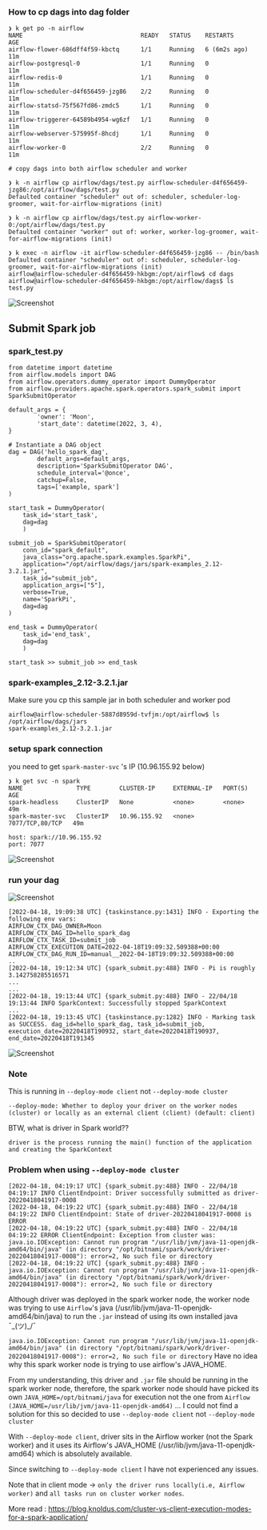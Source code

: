### How to cp dags into dag folder
```
❯ k get po -n airflow
NAME                                 READY   STATUS    RESTARTS       AGE
airflow-flower-686dff4f59-kbctq      1/1     Running   6 (6m2s ago)   11m
airflow-postgresql-0                 1/1     Running   0              11m
airflow-redis-0                      1/1     Running   0              11m
airflow-scheduler-d4f656459-jzg86    2/2     Running   0              11m
airflow-statsd-75f567fd86-zmdc5      1/1     Running   0              11m
airflow-triggerer-64589b4954-wg6zf   1/1     Running   0              11m
airflow-webserver-575995f-8hcdj      1/1     Running   0              11m
airflow-worker-0                     2/2     Running   0              11m
```

```
# copy dags into both airflow scheduler and worker

❯ k -n airflow cp airflow/dags/test.py airflow-scheduler-d4f656459-jzg86:/opt/airflow/dags/test.py
Defaulted container "scheduler" out of: scheduler, scheduler-log-groomer, wait-for-airflow-migrations (init)

❯ k -n airflow cp airflow/dags/test.py airflow-worker-0:/opt/airflow/dags/test.py
Defaulted container "worker" out of: worker, worker-log-groomer, wait-for-airflow-migrations (init)
```
```
❯ k exec -n airflow -it airflow-scheduler-d4f656459-jzg86 -- /bin/bash
Defaulted container "scheduler" out of: scheduler, scheduler-log-groomer, wait-for-airflow-migrations (init)
airflow@airflow-scheduler-d4f656459-hkbgm:/opt/airflow$ cd dags
airflow@airflow-scheduler-d4f656459-hkbgm:/opt/airflow/dags$ ls
test.py

```
![Screenshot](images/../../../images/dag_sample.png)

## Submit Spark job
### spark_test.py
```
from datetime import datetime
from airflow.models import DAG
from airflow.operators.dummy_operator import DummyOperator
from airflow.providers.apache.spark.operators.spark_submit import SparkSubmitOperator

default_args = {
		'owner': 'Moon',
		'start_date': datetime(2022, 3, 4),
}

# Instantiate a DAG object
dag = DAG('hello_spark_dag',
		default_args=default_args,
		description='SparkSubmitOperator DAG',
		schedule_interval='@once',
		catchup=False,
		tags=['example, spark']
)

start_task = DummyOperator(
    task_id='start_task',
    dag=dag
    )

submit_job = SparkSubmitOperator(
    conn_id="spark_default",
    java_class="org.apache.spark.examples.SparkPi",
    application="/opt/airflow/dags/jars/spark-examples_2.12-3.2.1.jar",
    task_id="submit_job",
    application_args=["5"],
    verbose=True,
    name='SparkPi',
    dag=dag
)

end_task = DummyOperator(
    task_id='end_task',
    dag=dag
    )

start_task >> submit_job >> end_task
```

### spark-examples_2.12-3.2.1.jar
Make sure you cp this sample jar in both scheduler and worker pod
```
airflow@airflow-scheduler-5887d8959d-tvfjm:/opt/airflow$ ls /opt/airflow/dags/jars
spark-examples_2.12-3.2.1.jar
```

### setup spark connection
you need to get `spark-master-svc` 's IP (10.96.155.92 below)
```
❯ k get svc -n spark
NAME               TYPE        CLUSTER-IP     EXTERNAL-IP   PORT(S)           AGE
spark-headless     ClusterIP   None           <none>        <none>            49m
spark-master-svc   ClusterIP   10.96.155.92   <none>        7077/TCP,80/TCP   49m
```
```
host: spark://10.96.155.92
port: 7077
```
![Screenshot](../../images/airflow_spark_connection.png)

### run your dag
![Screenshot](../../images/spark_dag_tree.png)
```
[2022-04-18, 19:09:38 UTC] {taskinstance.py:1431} INFO - Exporting the following env vars:
AIRFLOW_CTX_DAG_OWNER=Moon
AIRFLOW_CTX_DAG_ID=hello_spark_dag
AIRFLOW_CTX_TASK_ID=submit_job
AIRFLOW_CTX_EXECUTION_DATE=2022-04-18T19:09:32.509388+00:00
AIRFLOW_CTX_DAG_RUN_ID=manual__2022-04-18T19:09:32.509388+00:00
..
[2022-04-18, 19:12:34 UTC] {spark_submit.py:488} INFO - Pi is roughly 3.142758285516571
...
...
[2022-04-18, 19:13:44 UTC] {spark_submit.py:488} INFO - 22/04/18 19:13:44 INFO SparkContext: Successfully stopped SparkContext
...
[2022-04-18, 19:13:45 UTC] {taskinstance.py:1282} INFO - Marking task as SUCCESS. dag_id=hello_spark_dag, task_id=submit_job, execution_date=20220418T190932, start_date=20220418T190937, end_date=20220418T191345
```
![Screenshot](../../images/spark_gui_after_dag_run.png)

### Note
This is running in `--deploy-mode client` not `--deploy-mode cluster`

```
--deploy-mode: Whether to deploy your driver on the worker nodes (cluster) or locally as an external client (client) (default: client)
```

BTW, what is driver in Spark world??
```
driver is the process running the main() function of the application and creating the SparkContext
```

### Problem when using `--deploy-mode cluster`
```
[2022-04-18, 04:19:17 UTC] {spark_submit.py:488} INFO - 22/04/18 04:19:17 INFO ClientEndpoint: Driver successfully submitted as driver-20220418041917-0008
[2022-04-18, 04:19:22 UTC] {spark_submit.py:488} INFO - 22/04/18 04:19:22 INFO ClientEndpoint: State of driver-20220418041917-0008 is ERROR
[2022-04-18, 04:19:22 UTC] {spark_submit.py:488} INFO - 22/04/18 04:19:22 ERROR ClientEndpoint: Exception from cluster was: java.io.IOException: Cannot run program "/usr/lib/jvm/java-11-openjdk-amd64/bin/java" (in directory "/opt/bitnami/spark/work/driver-20220418041917-0008"): error=2, No such file or directory
[2022-04-18, 04:19:22 UTC] {spark_submit.py:488} INFO - java.io.IOException: Cannot run program "/usr/lib/jvm/java-11-openjdk-amd64/bin/java" (in directory "/opt/bitnami/spark/work/driver-20220418041917-0008"): error=2, No such file or directory
```
Although driver was deployed in the spark worker node, the worker node was trying to use `Airflow`'s java (/usr/lib/jvm/java-11-openjdk-amd64/bin/java) to run the `.jar` instead of using its own installed java ¯\_(ツ)_/¯

`java.io.IOException: Cannot run program "/usr/lib/jvm/java-11-openjdk-amd64/bin/java" (in directory "/opt/bitnami/spark/work/driver-20220418041917-0008"): error=2, No such file or directory`
Have no idea why this spark worker node is trying to use airflow's JAVA_HOME.

From my understanding, this driver and `.jar` file should be running in the spark worker node,  therefore,  the spark worker node should have picked its own `JAVA_HOME=/opt/bitnami/java` for execution not the one from `Airflow (JAVA_HOME=/usr/lib/jvm/java-11-openjdk-amd64)` ... I could not find a solution for this so decided to use `--deploy-mode client` not `--deploy-mode cluster`

With `--deploy-mode client`, driver sits in the Airflow worker (not the Spark worker) and it uses its Airflow's JAVA_HOME (/usr/lib/jvm/java-11-openjdk-amd64) which is absolutely available.

Since switching to `--deploy-mode client` I have not experienced any issues.


Note that in client mode -> `only the driver runs locally(i.e, Airflow worker)` and `all tasks run on cluster worker nodes`.


More read : https://blog.knoldus.com/cluster-vs-client-execution-modes-for-a-spark-application/
